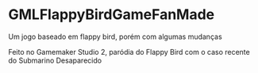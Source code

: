 # GMLFlappyBirdGameFanMade
Um jogo baseado em flappy bird, porém com algumas mudanças

Feito no Gamemaker Studio 2, paródia do Flappy Bird com o caso recente do Submarino Desaparecido
